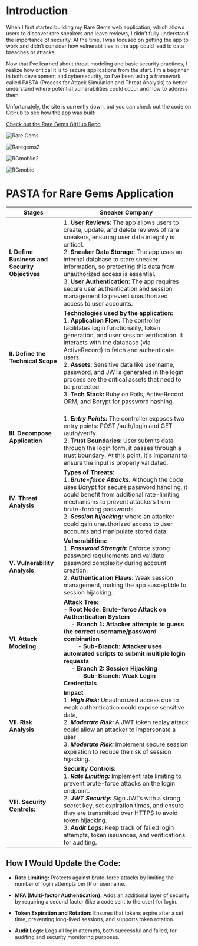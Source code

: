 # Introduction
When I first started building my Rare Gems web application, which allows users to discover rare sneakers and leave reviews, I didn’t fully understand the importance of security. At the time, I was focused on getting the app to work and didn’t consider how vulnerabilities in the app could lead to data breaches or attacks.

Now that I’ve learned about threat modeling and basic security practices, I realize how critical it is to secure applications from the start. I’m a beginner in both development and cybersecurity, so I’ve been using a framework called PASTA (Process for Attack Simulation and Threat Analysis) to better understand where potential vulnerabilities could occur and how to address them.

Unfortunately, the site is currently down, but you can check out the code on GitHub to see how the app was built:

[Check out the Rare Gems GitHub Repo](https://github.com/VirginieBonhomme/Rare-Gems?tab=readme-ov-file#libraries-and-dependencies)


![Rare Gems](https://github.com/user-attachments/assets/c8b7cdd7-75c0-45a1-ad32-5f33564fa9d0)

![Raregems2](https://github.com/user-attachments/assets/4b28dfe4-1955-41b2-b546-b4b748b01319)

![RGmoblie2](https://github.com/user-attachments/assets/849d8280-3fb9-4be8-bfe4-a9498b0c6d3d)


![RGmobie](https://github.com/user-attachments/assets/981820b1-5f01-484b-a9e8-dcdcd6370537)



# PASTA for Rare Gems Application

| **Stages**                        | **Sneaker Company**                                                                                                                                                             |
|------------------------------------|---------------------------------------------------------------------------------------------------------------------------------------------------------------------------------|
| **I. Define Business and Security Objectives** | 1. **User Reviews:** The app allows users to create, update, and delete reviews of rare sneakers, ensuring user data integrity is critical.<br>2. **Sneaker Data Storage:** The app uses an internal database to store sneaker information, so protecting this data from unauthorized access is essential.<br>3. **User Authentication:** The app requires secure user authentication and session management to prevent unauthorized access to user accounts. |
| **II. Define the Technical Scope**            | **Technologies used by the application:** <br>1. **Application Flow:** The controller facilitates login functionality, token generation, and user session verification. It interacts with the database (via ActiveRecord) to fetch and authenticate users. <br>2. **Assets:** Sensitive data like username, password, and JWTs generated in the login process are the critical assets that need to be protected.<br>3. **Tech Stack:** Ruby on Rails, ActiveRecord ORM, and Bcrypt for password hashing.  |
| **III. Decompose Application**               |<br>1. ***Entry Points:*** The controller exposes two entry points: POST /auth/login and GET /auth/verify.<br>2. **Trust Boundaries:** User submits data through the login form, it passes through a trust boundary. At this point, it's important to ensure the input is properly validated. |
| **IV. Threat Analysis**                      | **Types of Threats:** <br>1. ***Brute-force Attacks:*** Although the code uses Bcrypt for secure password handling, it could benefit from additional rate-limiting mechanisms to prevent attackers from brute-forcing passwords. <br>2. ***Session hijacking:*** where an attacker could gain unauthorized access to user accounts and manipulate stored data. |
| **V. Vulnerability Analysis**                | **Vulnerabilities:** <br>1. ***Password Strength:*** Enforce strong password requirements and validate password complexity during account creation.<br>2. **Authentication Flaws:** Weak session management, making the app susceptible to session hijacking. |
| **VI. Attack Modeling**                      | **Attack Tree:** <br>- **Root Node: Brute-force Attack on Authentication System** <br> &nbsp;&nbsp;&nbsp;&nbsp; - **Branch 1: Attacker attempts to guess the correct username/password combination** <br> &nbsp;&nbsp;&nbsp;&nbsp;&nbsp;&nbsp;&nbsp;&nbsp; - **Sub-Branch: Attacker uses automated scripts to submit multiple login requests** <br> &nbsp;&nbsp;&nbsp;&nbsp; - **Branch 2: Session Hijacking** <br> &nbsp;&nbsp;&nbsp;&nbsp;&nbsp;&nbsp;&nbsp;&nbsp; - **Sub-Branch: Weak Login Credentials** |
| **VII. Risk Analysis**            | **Impact**<br>1. ***High Risk:*** Unauthorized access due to weak authentication could expose sensitive data,  <br>2. ***Moderate Risk:*** A JWT token replay attack could allow an attacker to impersonate a user  <br>3. ***Moderate Risk:*** Implement secure session expiration to reduce the risk of session hijacking. |
| **VIII. Security Controls:**            | **Security Controls:** <br>1. ***Rate Limiting:*** Implement rate limiting to prevent brute-force attacks on the login endpoint.<br>2. ***JWT Security:*** Sign JWTs with a strong secret key, set expiration times, and ensure they are transmitted over HTTPS to avoid token hijacking. <br>3. ***Audit Logs:*** Keep track of failed login attempts, token issuances, and verifications for auditing. |

## How I Would Update the Code:

- **Rate Limiting:** Protects against brute-force attacks by limiting the number of login attempts per IP or username.
  
- **MFA (Multi-factor Authentication):** Adds an additional layer of security by requiring a second factor (like a code sent to the user) for login.
  
- **Token Expiration and Rotation:** Ensures that tokens expire after a set time, preventing long-lived sessions, and supports token rotation.
  
- **Audit Logs:** Logs all login attempts, both successful and failed, for auditing and security monitoring purposes.
